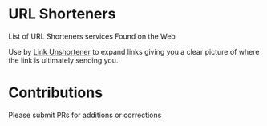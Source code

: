 # URL Shorteners
List of URL Shorteners services Found on the Web

Use by [Link Unshortener](https://linkunshorten.com/) to expand links giving you a clear picture of where the link is ultimately sending you.


# Contributions
Please submit PRs for additions or corrections
